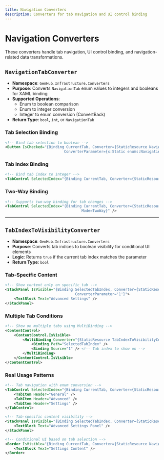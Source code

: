 ```yaml
---
title: Navigation Converters
description: Converters for tab navigation and UI control binding
---
```


# Navigation Converters

These converters handle tab navigation, UI control binding, and navigation-related data transformations.

## `NavigationTabConverter`

- **Namespace**: `GenHub.Infrastructure.Converters`
- **Purpose**: Converts `NavigationTab` enum values to integers and booleans for XAML binding
- **Supported Operations**:
  - Enum to boolean comparison
  - Enum to integer conversion
  - Integer to enum conversion (ConvertBack)
- **Return Type**: `bool`, `int`, or `NavigationTab`

### Tab Selection Binding

```xml
<!-- Bind tab selection to boolean -->
<Button IsChecked="{Binding CurrentTab, Converter={StaticResource NavigationTabConverter},
                           ConverterParameter={x:Static enums:NavigationTab.Home}}" />
```

### Tab Index Binding

```xml
<!-- Bind tab index to integer -->
<TabControl SelectedIndex="{Binding CurrentTab, Converter={StaticResource NavigationTabConverter}}" />
```

### Two-Way Binding

```xml
<!-- Supports two-way binding for tab changes -->
<TabControl SelectedIndex="{Binding CurrentTab, Converter={StaticResource NavigationTabConverter},
                                   Mode=TwoWay}" />
```

---

## `TabIndexToVisibilityConverter`

- **Namespace**: `GenHub.Infrastructure.Converters`
- **Purpose**: Converts tab indices to boolean visibility for conditional UI elements
- **Logic**: Returns `true` if the current tab index matches the parameter
- **Return Type**: `bool`

### Tab-Specific Content

```xml
<!-- Show content only on specific tab -->
<StackPanel IsVisible="{Binding SelectedTabIndex, Converter={StaticResource TabIndexToVisibilityConverter},
                                ConverterParameter='1'}">
    <TextBlock Text="Advanced Settings" />
</StackPanel>
```

### Multiple Tab Conditions

```xml
<!-- Show on multiple tabs using MultiBinding -->
<ContentControl>
    <ContentControl.IsVisible>
        <MultiBinding Converter="{StaticResource TabIndexToVisibilityConverter}">
            <Binding Path="SelectedTabIndex" />
            <Binding Source="1" /> <!-- Tab index to show on -->
        </MultiBinding>
    </ContentControl.IsVisible>
</ContentControl>
```

### Real Usage Patterns

```xml
<!-- Tab navigation with enum conversion -->
<TabControl SelectedIndex="{Binding CurrentTab, Converter={StaticResource NavigationTabConverter}}">
    <TabItem Header="General" />
    <TabItem Header="Advanced" />
    <TabItem Header="Settings" />
</TabControl>

<!-- Tab-specific content visibility -->
<StackPanel IsVisible="{Binding SelectedTabIndex, Converter={StaticResource TabIndexToVisibilityConverter}, ConverterParameter='1'}">
    <TextBlock Text="Advanced Settings Panel" />
</StackPanel>

<!-- Conditional UI based on tab selection -->
<Border IsVisible="{Binding CurrentTab, Converter={StaticResource NavigationTabConverter}, ConverterParameter={x:Static enums:NavigationTab.Settings}}">
    <TextBlock Text="Settings Content" />
</Border>
```
